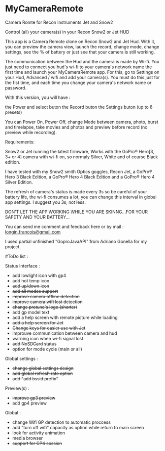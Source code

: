 # MyCameraRemote
Camera Romte for Recon Instruments Jet and Snow2

Control (all) your camera(s) in your Recon Snow2 or Jet HUD

This app is a Camera Remote clone on Recon Snow2 and Jet Hud. With it, you can preview the camera view, launch the record, change mode, change settings, see the % of battery or just see that your camera is still working.

The communication between the Hud and the camera is made by Wi-fi. You just need to connect you hud's wi-fi to your camera's network name the first time and launch your MyCameraRemote app. For this, go to Settings on your Hud, Advanced / wifi and add your camera(s). You must do this just for the fist time, and each time you change your camera's network name or password.

With this version, you will have :

the Power and select buton 
the Record buton 
the Settings buton (up to 6 presets) 

You can Power On, Power Off, change Mode between camera, photo, burst and timelapse, take movies and photos and preview before record (no preview while recording).

Requirements:

Snow2 or Jet running the latest firmware, 
Works with the GoPro® Hero[3, 3+ or 4] camera with wi-fi on, so normaly Silver, White and of course Black edition.

I have tested with my Snow2 smith Optics goggles, Recon Jet, a GoPro® Hero 3 Black Edition, a GoPro® Hero 4 Black Edition and a GoPro® Hero 4 Silver Edition.

The refresh of camera's status is made every 3s so be careful of your battery life, the wi-fi consumes a lot, you can change this interval in global app settings. I suggest you 3s, not less.

DON'T LET THE APP WORKING WHILE YOU ARE SKINNG...FOR YOUR SAFETY AND YOUR BATTERY...

You can send me comment and feedback here or by mail : longin.francois@gmail.com

I used partial unfinished "GoproJavaAPI" from Adriano Gonella for my project.

#ToDo list :

Status Interface :

- add lowlight icon with gp4
- add hot temp icon
- ~~add up/down icon~~
- ~~add all modes support~~
- ~~improve camera offline detection~~
- ~~improve camera wifi lost detection~~
- ~~change protune's logo (shorter)~~
- add gp model text
- add a help screen with remote picture while loading
- ~~add a help screen for Jet~~
- ~~Change keys for easier use with Jet~~
- improuve communication between camera and hud
- warning icon when wi-fi signal lost
- ~~add NoSDCard status~~
- option for mode cycle (main or all)

Global settings :
- ~~change global settings design~~
- ~~add global refresh rate option~~
- ~~add "add bssid prefix"~~

Preview(s) :
- ~~improve gp3 preview~~
- add gp4 preview

Global :
- change Wifi GP detection to automatic proccess
- add "turn off wifi" capacity as option while return to main screen
- look for activity animation
- media browser
- ~~support for GP4 session~~
